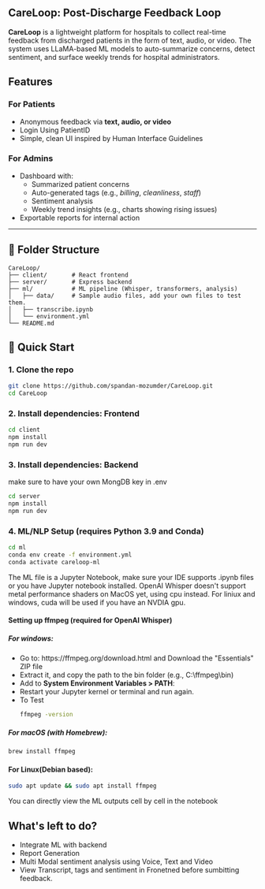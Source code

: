 <h2>CareLoop: Post-Discharge Feedback Loop</h2>
<b>CareLoop</b> is a lightweight platform for hospitals to collect real-time feedback from discharged patients in the form of text, audio, or video. The system uses LLaMA-based ML models to auto-summarize concerns, detect sentiment, and surface weekly trends for hospital administrators.
<br/>

## Features

### For Patients
- Anonymous feedback via **text, audio, or video**
- Login Using PatientID
- Simple, clean UI inspired by Human Interface Guidelines

### For Admins
- Dashboard with:
  - Summarized patient concerns
  - Auto-generated tags (e.g., *billing*, *cleanliness*, *staff*)
  - Sentiment analysis
  - Weekly trend insights (e.g., charts showing rising issues)
- Exportable reports for internal action

---

## 📁 Folder Structure

```
CareLoop/
├── client/       # React frontend
├── server/       # Express backend
├── ml/           # ML pipeline (Whisper, transformers, analysis)
│   ├── data/     # Sample audio files, add your own files to test them.
│   ├── transcribe.ipynb
│   └── environment.yml
└── README.md
```


## 🚀 Quick Start

### 1. Clone the repo
```bash
git clone https://github.com/spandan-mozumder/CareLoop.git
cd CareLoop
```

### 2. Install dependencies: Frontend
```bash
cd client
npm install
npm run dev
```

### 3. Install dependencies: Backend
make sure to have your own MongDB key in .env
```bash
cd server
npm install
npm run dev
```

### 4. ML/NLP Setup (requires Python 3.9 and Conda)
```bash
cd ml
conda env create -f environment.yml
conda activate careloop-ml
```

The ML file is a Jupyter Notebook, make sure your IDE supports .ipynb files or you have Jupyter notebook installed.
OpenAI Whisper doesn't support metal performance shaders on MacOS yet, using cpu instead. For liniux and windows, cuda will be used if you have an NVDIA gpu.
#### Setting up ffmpeg (required for OpenAI Whisper)
##### For windows:
<ul>
<li>Go to: https://ffmpeg.org/download.html and Download the "Essentials" ZIP file
<li>Extract it, and copy the path to the bin folder (e.g., C:\ffmpeg\bin)
<li>Add to <b>System Environment Variables > PATH</b>:
<li>Restart your Jupyter kernel or terminal and run again.
<li>To Test
  
```bash
ffmpeg -version
```
</ul>

##### For macOS (with Homebrew):

```bash
brew install ffmpeg
```

#### For Linux(Debian based):

```bash
sudo apt update && sudo apt install ffmpeg
```
You can directly view the ML outputs cell by cell in the notebook

## What's left to do?
- Integrate ML with backend
- Report Generation
- Multi Modal sentiment analysis using Voice, Text and Video
- View Transcript, tags and sentiment in Fronetned before sumbitting feedback.
